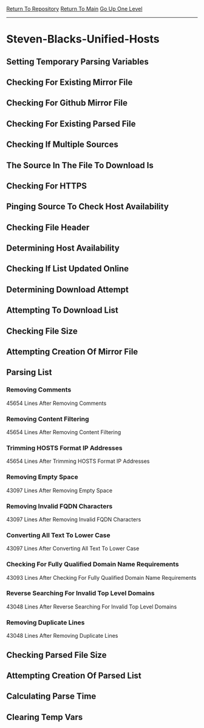 [Return To Repository](https://github.com/deathbybandaid/piholeparser/)
[Return To Main](https://github.com/deathbybandaid/piholeparser/blob/master/RecentRunLogs/Mainlog.md)
[Go Up One Level](https://github.com/deathbybandaid/piholeparser/blob/master/RecentRunLogs/TopLevelScripts/30-Processing-Blacklists.md)
____________________________________
# Steven-Blacks-Unified-Hosts
## Setting Temporary Parsing Variables
## Checking For Existing Mirror File
## Checking For Github Mirror File
## Checking For Existing Parsed File
## Checking If Multiple Sources
## The Source In The File To Download Is
## Checking For HTTPS
## Pinging Source To Check Host Availability
## Checking File Header
## Determining Host Availability
## Checking If List Updated Online
## Determining Download Attempt
## Attempting To Download List
## Checking File Size
## Attempting Creation Of Mirror File
## Parsing List
### Removing Comments
45654 Lines After Removing Comments
### Removing Content Filtering
45654 Lines After Removing Content Filtering
### Trimming HOSTS Format IP Addresses
45654 Lines After Trimming HOSTS Format IP Addresses
### Removing Empty Space
43097 Lines After Removing Empty Space
### Removing Invalid FQDN Characters
43097 Lines After Removing Invalid FQDN Characters
### Converting All Text To Lower Case
43097 Lines After Converting All Text To Lower Case
### Checking For Fully Qualified Domain Name Requirements
43093 Lines After Checking For Fully Qualified Domain Name Requirements
### Reverse Searching For Invalid Top Level Domains
43048 Lines After Reverse Searching For Invalid Top Level Domains
### Removing Duplicate Lines
43048 Lines After Removing Duplicate Lines
## Checking Parsed File Size
## Attempting Creation Of Parsed List
## Calculating Parse Time
## Clearing Temp Vars
